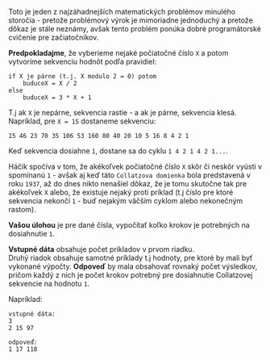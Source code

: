 <!-- #Collatz Sequence -->
Toto je jeden z najzáhadnejších matematických problémov minulého storočia - pretože problémový výrok je mimoriadne jednoduchý
a pretože dôkaz je stále neznámy, avšak tento problém ponúka dobré programátorské cvičenie pre začiatočníkov.

**Predpokladajme**, že vyberieme nejaké počiatočné číslo `X` a potom vytvoríme sekvenciu hodnôt podľa pravidiel:

    if X je párne (t.j. X modulo 2 = 0) potom
	    buduceX = X / 2
	else
	    buduceX = 3 * X + 1

T.j ak `X` je nepárne, sekvencia rastie - a ak je párne, sekvencia klesá. Napríklad, pre `X = 15` dostaneme sekvenciu:

    15 46 23 70 35 106 53 160 80 40 20 10 5 16 8 4 2 1

Keď sekvencia dosiahne `1`, dostane sa do cyklu `1 4 2 1 4 2 1...`.

Háčik spočíva v tom, že akékoľvek počiatočné číslo `X` skôr či neskôr vyústi v spomínanú `1` - avšak aj keď táto
`Collatzova domienka` bola predstavená v roku `1937`, až do dnes nikto nenašiel dôkaz, že je tomu skutočne tak pre
akékoľvek `X` alebo, že existuje nejaký proti príklad (t.j číslo pre ktoré sekvencia nekončí `1` - buď nejakým väčším 
cyklom alebo nekonečným rastom).

**Vašou úlohou** je pre dané čísla, vypočítať koľko krokov je potrebných na dosiahnutie `1`.

**Vstupné dáta** obsahuje počet príkladov v prvom riadku.  
Druhý riadok obsahuje samotné príklady t.j hodnoty, pre ktoré by mali byť vykonané výpočty.
**Odpoveď** by mala obsahovať rovnaký počet výsledkov, pričom každý z nich je počet krokov potrebný pre 
dosiahnutie Collatzovej sekvencie na hodnotu `1`.

Napríklad:

    vstupné dáta:
	3
	2 15 97
	
	odpoveď:
	1 17 118
